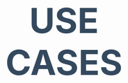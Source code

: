 <!-- Slide: Use Cases -->
<section style="position: relative; height: 100vh;">
  <div style="
        position: absolute;
        top: 50%;
        left: 50%;
        transform: translate(-50%, -50%);
        text-align: center;
      ">
    <h1 style="font-size: 5rem; font-weight: bold; color: #34495e; text-transform: uppercase;">
      Use Cases
    </h1>
  </div>
</section>


<!-- Slide 6: S — Science -->
<section>
  <h2 style="color:#3498db;">S — Science</h2>
  <div style="display: flex; gap: 2rem; align-items: center;">
    <div style="flex: 1;">
      <ul>
        <li class="fragment">Environmental science: <strong>climate & land use analysis</strong></li>
        <li class="fragment">Geoscience: map <strong>seismic or hydrology data</strong></li>
        <li class="fragment">Reproducible workflows → share datasets + analysis as one notebook</li>
      </ul>
    </div>
    <div style="flex: 1; text-align: center;">
      <img src="images/climate-map.jpg" alt="Climate data visualization"
           style="max-height: 45vh; border-radius: 8px; border: 2px solid #3498db;" />
    </div>
  </div>
</section>

<!-- Slide 7: T — Technology -->
<section>
  <h2 style="color:#9b59b6;">T — Technology</h2>
  <div style="display: flex; gap: 2rem; align-items: center;">
    <div style="flex: 1;">
      <ul>
        <li class="fragment">Browser-native <strong>CAD/GIS platforms</strong> for R&D</li>
        <li class="fragment">Run <strong>legacy scientific code</strong> with WebAssembly</li>
        <li class="fragment">Prototype & share <strong>interactive spatial apps</strong></li>
      </ul>
    </div>
    <div style="flex: 1; text-align: center;">
      <img src="images/wasm-workflow.jpg" alt="WASM workflow"
           style="max-height: 45vh; border-radius: 8px; border: 2px solid #9b59b6;" />
    </div>
  </div>
</section>

<!-- Slide 8: E — Engineering -->
<section>
  <h2 style="color:#e67e22;">E — Engineering</h2>
  <div style="display: flex; gap: 2rem; align-items: center;">
    <div style="flex: 1;">
      <ul>
        <li class="fragment">Parametric design → <strong>reproducible CAD models</strong> in papers</li>
        <li class="fragment">Collaborative <strong>mechanical design reviews</strong> in the browser</li>
        <li class="fragment">Integrate CAD with <strong>simulation notebooks</strong></li>
      </ul>
    </div>
    <div style="flex: 1; text-align: center;">
      <img src="images/parametric-cad.png" alt="Parametric CAD"
           style="max-height: 45vh; border-radius: 8px; border: 2px solid #e67e22;" />
    </div>
  </div>
</section>

<!-- Slide 9: M — Mathematics & Education -->
<section>
  <h2 style="color:#2ecc71;">M — Mathematics & Education</h2>
  <div style="display: flex; gap: 2rem; align-items: center;">
    <div style="flex: 1;">
      <ul>
        <li class="fragment"><strong>Teach CAD/GIS</strong> without installs or licenses</li>
        <li class="fragment">Students explore <strong>geometry + geospatial data</strong> interactively</li>
        <li class="fragment">Notebook = <strong>textbook + lab + code</strong> all in one</li>
      </ul>
    </div>
    <div style="flex: 1; text-align: center;">
      <img src="images/education-gis.jpg" alt="Education GIS"
           style="max-height: 45vh; border-radius: 8px; border: 2px solid #2ecc71;" />
    </div>
  </div>
</section>
